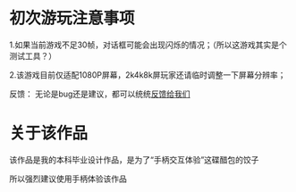 # 初次游玩注意事项
1.如果当前游戏不足30帧，对话框可能会出现闪烁的情况；（所以这游戏其实是个测试工具？）

2.该游戏目前仅适配1080P屏幕，2k4k8k屏玩家还请临时调整一下屏幕分辨率；

反馈：
无论是bug还是建议，都可以统统[反馈给我们](https://docs.qq.com/sheet/DWGhZS2lsY2RoZWR1?tab=BB08J2)

# 关于该作品
该作品是我的本科毕业设计作品，是为了“手柄交互体验”这碟醋包的饺子

所以强烈建议使用手柄体验该作品
